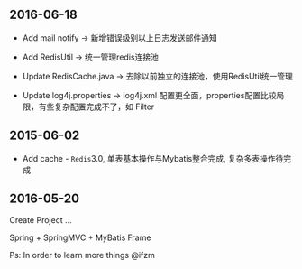 ## 2016-06-18
- Add mail notify -> 新增错误级别以上日志发送邮件通知
- Add RedisUtil 	-> 统一管理redis连接池

- Update RedisCache.java 	-> 去除以前独立的连接池，使用RedisUtil统一管理
- Update log4j.properties -> log4j.xml 配置更全面，properties配置比较局限，有些复杂配置完成不了，如 Filter

## 2015-06-02
- Add cache - `Redis`3.0, 单表基本操作与Mybatis整合完成, 复杂多表操作待完成

## 2016-05-20

Create Project ...

Spring + SpringMVC + MyBatis Frame


Ps: In order to learn more things @ifzm

